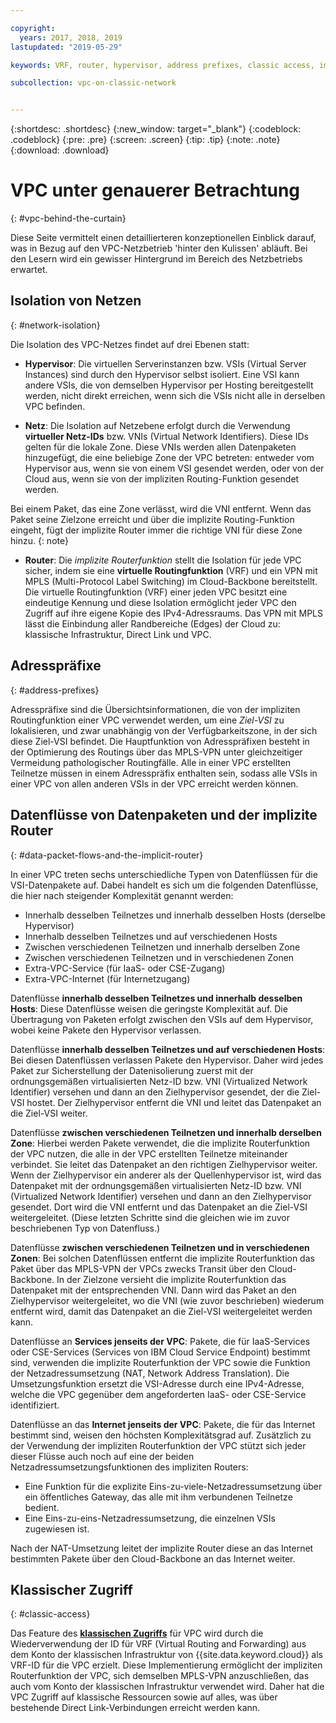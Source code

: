 ```yaml
---

copyright:
  years: 2017, 2018, 2019
lastupdated: "2019-05-29"

keywords: VRF, router, hypervisor, address prefixes, classic access, implicit router, packet flows, NAT, data flows

subcollection: vpc-on-classic-network


---
```


{:shortdesc: .shortdesc}
{:new_window: target="_blank"}
{:codeblock: .codeblock}
{:pre: .pre}
{:screen: .screen}
{:tip: .tip}
{:note: .note}
{:download: .download}

# VPC unter genauerer Betrachtung
{: #vpc-behind-the-curtain}

Diese Seite vermittelt einen detaillierteren konzeptionellen Einblick darauf, was in Bezug auf den VPC-Netzbetrieb 'hinter den Kulissen' abläuft. Bei den Lesern wird ein gewisser Hintergrund im Bereich des Netzbetriebs erwartet.

## Isolation von Netzen
{: #network-isolation}

Die Isolation des VPC-Netzes findet auf drei Ebenen statt:

* **Hypervisor**: Die virtuellen Serverinstanzen bzw. VSIs (Virtual Server Instances) sind durch den Hypervisor selbst isoliert. Eine VSI kann andere VSIs, die von demselben Hypervisor per Hosting bereitgestellt werden, nicht direkt erreichen, wenn sich die VSIs nicht alle in derselben VPC befinden.

* **Netz**: Die Isolation auf Netzebene erfolgt durch die Verwendung **virtueller Netz-IDs** bzw. VNIs (Virtual Network Identifiers). Diese IDs gelten für die lokale Zone. Diese VNIs werden allen Datenpaketen hinzugefügt, die eine beliebige Zone der VPC betreten: entweder vom Hypervisor aus, wenn sie von einem VSI gesendet werden, oder von der Cloud aus, wenn sie von der impliziten Routing-Funktion gesendet werden.

Bei einem Paket, das eine Zone verlässt, wird die VNI entfernt. Wenn das Paket seine Zielzone erreicht und über die implizite Routing-Funktion eingeht, fügt der implizite Router immer die richtige VNI für diese Zone hinzu.
{: note}

* **Router**: Die _implizite Routerfunktion_ stellt die Isolation für jede VPC sicher, indem sie eine **virtuelle Routingfunktion** (VRF) und ein VPN mit MPLS (Multi-Protocol Label Switching) im Cloud-Backbone bereitstellt. Die virtuelle Routingfunktion (VRF) einer jeden VPC besitzt eine eindeutige Kennung und diese Isolation ermöglicht jeder VPC den Zugriff auf ihre eigene Kopie des IPv4-Adressraums. Das VPN mit MPLS lässt die Einbindung aller Randbereiche (Edges) der Cloud zu: klassische Infrastruktur, Direct Link und VPC.

## Adresspräfixe
{: #address-prefixes}

Adresspräfixe sind die Übersichtsinformationen, die von der impliziten Routingfunktion einer VPC verwendet werden, um eine _Ziel-VSI_ zu lokalisieren, und zwar unabhängig von der Verfügbarkeitszone, in der sich diese Ziel-VSI befindet. Die Hauptfunktion von Adresspräfixen besteht in der Optimierung des Routings über das MPLS-VPN unter gleichzeitiger Vermeidung pathologischer Routingfälle. Alle in einer VPC erstellten Teilnetze müssen in einem Adresspräfix enthalten sein, sodass alle VSIs in einer VPC von allen anderen VSIs in der VPC erreicht werden können.

## Datenflüsse von Datenpaketen und der implizite Router
{: #data-packet-flows-and-the-implicit-router}

In einer VPC treten sechs unterschiedliche Typen von Datenflüssen für die VSI-Datenpakete auf. Dabei handelt es sich um die folgenden Datenflüsse, die hier nach steigender Komplexität genannt werden:

* Innerhalb desselben Teilnetzes und innerhalb desselben Hosts (derselbe Hypervisor)
* Innerhalb desselben Teilnetzes und auf verschiedenen Hosts
* Zwischen verschiedenen Teilnetzen und innerhalb derselben Zone
* Zwischen verschiedenen Teilnetzen und in verschiedenen Zonen
* Extra-VPC-Service (für IaaS- oder CSE-Zugang)
* Extra-VPC-Internet (für Internetzugang)

Datenflüsse **innerhalb desselben Teilnetzes und innerhalb desselben Hosts**: Diese Datenflüsse weisen die geringste Komplexität auf. Die Übertragung von Paketen erfolgt zwischen den VSIs auf dem Hypervisor, wobei keine Pakete den Hypervisor verlassen.

Datenflüsse **innerhalb desselben Teilnetzes und auf verschiedenen Hosts**: Bei diesen Datenflüssen verlassen Pakete den Hypervisor. Daher wird jedes Paket zur Sicherstellung der Datenisolierung zuerst mit der ordnungsgemäßen virtualisierten Netz-ID bzw. VNI (Virtualized Network Identifier) versehen und dann an den Zielhypervisor gesendet, der die Ziel-VSI hostet. Der Zielhypervisor entfernt die VNI und leitet das Datenpaket an die Ziel-VSI weiter.

Datenflüsse **zwischen verschiedenen Teilnetzen und innerhalb derselben Zone**: Hierbei werden Pakete verwendet, die die implizite Routerfunktion der VPC nutzen, die alle in der VPC erstellten Teilnetze miteinander verbindet. Sie leitet das Datenpaket an den richtigen Zielhypervisor weiter. Wenn der Zielhypervisor ein anderer als der Quellenhypervisor ist, wird das Datenpaket mit der ordnungsgemäßen virtualisierten Netz-ID bzw. VNI (Virtualized Network Identifier) versehen und dann an den Zielhypervisor gesendet. Dort wird die VNI entfernt und das Datenpaket an die Ziel-VSI weitergeleitet. (Diese letzten Schritte sind die gleichen wie im zuvor beschriebenen Typ von Datenfluss.)

Datenflüsse **zwischen verschiedenen Teilnetzen und in verschiedenen Zonen**: Bei solchen Datenflüssen entfernt die implizite Routerfunktion das Paket über das MPLS-VPN der VPCs zwecks Transit über den Cloud-Backbone. In der Zielzone versieht die implizite Routerfunktion das Datenpaket mit der entsprechenden VNI. Dann wird das Paket an den Zielhypervisor weitergeleitet, wo die VNI (wie zuvor beschrieben) wiederum entfernt wird, damit das Datenpaket an die Ziel-VSI weitergeleitet werden kann.

Datenflüsse an **Services jenseits der VPC**: Pakete, die für IaaS-Services oder CSE-Services (Services von IBM Cloud Service Endpoint) bestimmt sind, verwenden die implizite Routerfunktion der VPC sowie die Funktion der Netzadressumsetzung (NAT, Network Address Translation). Die Umsetzungsfunktion ersetzt die VSI-Adresse durch eine IPv4-Adresse, welche die VPC gegenüber dem angeforderten IaaS- oder CSE-Service identifiziert.

Datenflüsse an das **Internet jenseits der VPC**: Pakete, die für das Internet bestimmt sind, weisen den höchsten Komplexitätsgrad auf. Zusätzlich zu der Verwendung der impliziten Routerfunktion der VPC stützt sich jeder dieser Flüsse auch noch auf eine der beiden Netzadressumsetzungsfunktionen des impliziten Routers:

  * Eine Funktion für die explizite Eins-zu-viele-Netzadressumsetzung über ein öffentliches Gateway, das alle mit ihm verbundenen Teilnetze bedient.
  * Eine Eins-zu-eins-Netzadressumsetzung, die einzelnen VSIs zugewiesen ist.

Nach der NAT-Umsetzung leitet der implizite Router diese an das Internet bestimmten Pakete über den Cloud-Backbone an das Internet weiter.

## Klassischer Zugriff
{: #classic-access}

Das Feature des [**klassischen Zugriffs**](/docs/vpc-on-classic?topic=vpc-on-classic-setting-up-access-to-your-classic-infrastructure-from-vpc) für VPC wird durch die Wiederverwendung der ID für VRF (Virtual Routing and Forwarding) aus dem Konto der klassischen Infrastruktur von {{site.data.keyword.cloud}} als VRF-ID für die VPC erzielt. Diese Implementierung ermöglicht der impliziten Routerfunktion der VPC, sich demselben MPLS-VPN anzuschließen, das auch vom Konto der klassischen Infrastruktur verwendet wird. Daher hat die VPC Zugriff auf klassische Ressourcen sowie auf alles, was über bestehende Direct Link-Verbindungen erreicht werden kann.
